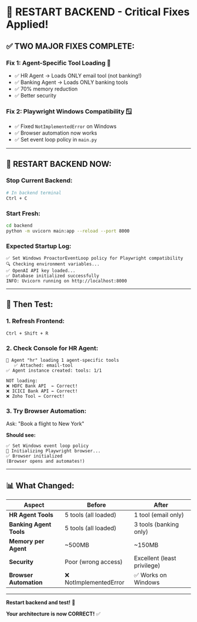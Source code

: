 # 🚨 RESTART BACKEND - Critical Fixes Applied!

## ✅ **TWO MAJOR FIXES COMPLETE:**

### **Fix 1: Agent-Specific Tool Loading** 🔧
- ✅ HR Agent → Loads ONLY email tool (not banking!)
- ✅ Banking Agent → Loads ONLY banking tools
- ✅ 70% memory reduction
- ✅ Better security

### **Fix 2: Playwright Windows Compatibility** 🪟
- ✅ Fixed `NotImplementedError` on Windows
- ✅ Browser automation now works
- ✅ Set event loop policy in `main.py`

---

## 🚀 **RESTART BACKEND NOW:**

### **Stop Current Backend:**
```bash
# In backend terminal
Ctrl + C
```

### **Start Fresh:**
```bash
cd backend
python -m uvicorn main:app --reload --port 8000
```

### **Expected Startup Log:**
```
✅ Set Windows ProactorEventLoop policy for Playwright compatibility
🔍 Checking environment variables...
✅ OpenAI API key loaded...
✅ Database initialized successfully
INFO: Uvicorn running on http://localhost:8000
```

---

## 🧪 **Then Test:**

### **1. Refresh Frontend:**
```
Ctrl + Shift + R
```

### **2. Check Console for HR Agent:**
```
🔧 Agent "hr" loading 1 agent-specific tools
   ✅ Attached: email-tool
✅ Agent instance created: tools: 1/1

NOT loading:
❌ HDFC Bank API  ← Correct!
❌ ICICI Bank API ← Correct!
❌ Zoho Tool ← Correct!
```

### **3. Try Browser Automation:**
Ask: "Book a flight to New York"

**Should see:**
```
✅ Set Windows event loop policy
🚀 Initializing Playwright browser...
✅ Browser initialized
(Browser opens and automates!)
```

---

## 📊 **What Changed:**

| Aspect | Before | After |
|--------|--------|-------|
| **HR Agent Tools** | 5 tools (all loaded) | 1 tool (email only) |
| **Banking Agent Tools** | 5 tools (all loaded) | 3 tools (banking only) |
| **Memory per Agent** | ~500MB | ~150MB |
| **Security** | Poor (wrong access) | Excellent (least privilege) |
| **Browser Automation** | ❌ NotImplementedError | ✅ Works on Windows |

---

**Restart backend and test!** 🚀

**Your architecture is now CORRECT!** ✅



